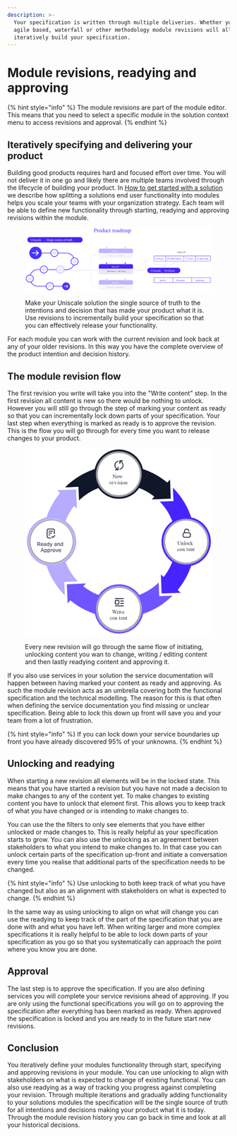 ```yaml
---
description: >-
  Your specification is written through multiple deliveries. Whether you use an
  agile based, waterfall or other methodology module revisions will allow you to
  iteratively build your specification.
---
```


# Module revisions, readying and approving

{% hint style="info" %}
The module revisions are part of the module editor. This means that you need to select a specific module in the solution context menu to access revisions and approval.
{% endhint %}



## Iteratively specifying and delivering your product

Building good products requires hard and focused effort over time. You will not deliver it in one go and likely there are multiple teams involved through the lifecycle of building your product. In [How to get started with a solution](https://help.uniscale.com/product-guides/how-to-get-started-with-a-solution) we describe how splitting a solutions end user functionality into modules helps you scale your teams with your organization strategy. Each team will be able to define new functionality through starting, readying and approving revisions within the module.

<figure><img src="../.gitbook/assets/image.png" alt=""><figcaption><p>Make your Uniscale solution the single source of truth to the intentions and decision that has made your product what it is. Use revisions to incrementally build your specification so that you can effectively release your functionality.</p></figcaption></figure>

For each module you can work with the current revision and look back at any of your older revisions. In this way you have the complete overview of the product intention and decision history.



## The module revision flow

The first revision you write will take you into the "Write content" step. In the first revision all content is new so there would be nothing to unlock. However you will still go through the step of marking your content as ready so that you can incrementally lock down parts of your specification. Your last step when everything is marked as ready is to approve the revision. This is the flow you will go through for every time you want to release changes to your product.

<figure><img src="../.gitbook/assets/image (1).png" alt="" width="563"><figcaption><p>Every new revision will go through the same flow of initiating, unlocking content you wan to change, writing / editing content and then lastly readying content and approving it.</p></figcaption></figure>

If you also use services in your solution the service documentation will happen between having marked your content as ready and approving. As such the module revision acts as an umbrella covering both the functional specification and the technical modelling. The reason for this is that often when defining the service documentation you find missing or unclear specification. Being able to lock this down up front will save you and your team from  a lot of frustration.

{% hint style="info" %}
If you can lock down your service boundaries up front you have already discovered 95% of your unknowns.
{% endhint %}



## Unlocking and readying

When starting a new revision all elements will be in the locked state. This means that you have started a revision but you have not made a decision to make changes to any of the content yet. To make changes to existing content you have to unlock that element first. This allows you to keep track of what you have changed or is intending to make changes to.&#x20;

You can use the the filters to only see elements that you have either unlocked or made changes to. This is really helpful as your specification starts to grow. You can also use the unlocking as an agreement between stakeholders to what you intend to make changes to. In that case you can unlock certain parts of the specification up-front and initiate a conversation every time you realise that additional parts of the specification needs to be changed.&#x20;

{% hint style="info" %}
Use unlocking to both keep track of what you have changed but also as an alignment with stakeholders on what is expected to change.
{% endhint %}

In the same way as using unlocking to align on what will change you can use the readying to keep track of the part of the specification that you are done with and what you have left. When writing larger and more complex specifications it is really helpful to be able to lock down parts of your specification as you go so that you systematically can approach the point where you know you are done.



## Approval

The last step is to approve the specification. If you are also defining services you will complete your service revisions ahead of approving. If you are only using the functional specifications you will go on to approving the specification after everything has been marked as ready. When approved the specification is locked and you are ready to in the future start new revisions.



## Conclusion

You iteratively define your modules functionality through start, specifying and approving revisions in your module. You can use unlocking to align with stakeholders on what is expected to change of existing functional. You can also use readying as a way of tracking you progress against completing your revision. Through multiple iterations and gradually adding functionality to your solutions modules the specification will be the single source of truth for all intentions and decisions making your product what it is today. Through the module revision history you can go back in time and look at all your historical decisions.
